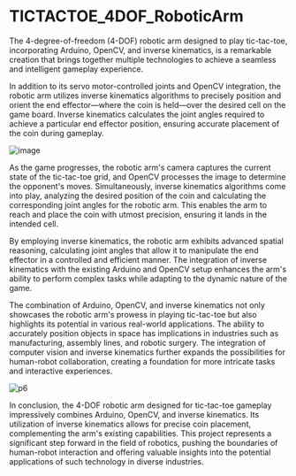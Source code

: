 # TICTACTOE_4DOF_RoboticArm

The 4-degree-of-freedom (4-DOF) robotic arm designed to play tic-tac-toe, incorporating Arduino, OpenCV, and inverse kinematics, is a remarkable creation that brings together multiple technologies to achieve a seamless and intelligent gameplay experience.

In addition to its servo motor-controlled joints and OpenCV integration, the robotic arm utilizes inverse kinematics algorithms to precisely position and orient the end effector—where the coin is held—over the desired cell on the game board. Inverse kinematics calculates the joint angles required to achieve a particular end effector position, ensuring accurate placement of the coin during gameplay.

![image](https://github.com/Ashish080213/TICTACTOE_4DOF_RoboticArm/assets/92209111/e34a56c7-5294-4696-8851-f6f8229a01ab)

As the game progresses, the robotic arm's camera captures the current state of the tic-tac-toe grid, and OpenCV processes the image to determine the opponent's moves. Simultaneously, inverse kinematics algorithms come into play, analyzing the desired position of the coin and calculating the corresponding joint angles for the robotic arm. This enables the arm to reach and place the coin with utmost precision, ensuring it lands in the intended cell.

By employing inverse kinematics, the robotic arm exhibits advanced spatial reasoning, calculating joint angles that allow it to manipulate the end effector in a controlled and efficient manner. The integration of inverse kinematics with the existing Arduino and OpenCV setup enhances the arm's ability to perform complex tasks while adapting to the dynamic nature of the game.

The combination of Arduino, OpenCV, and inverse kinematics not only showcases the robotic arm's prowess in playing tic-tac-toe but also highlights its potential in various real-world applications. The ability to accurately position objects in space has implications in industries such as manufacturing, assembly lines, and robotic surgery. The integration of computer vision and inverse kinematics further expands the possibilities for human-robot collaboration, creating a foundation for more intricate tasks and interactive experiences.

![p6](https://github.com/Ashish080213/TICTACTOE_4DOF_RoboticArm/assets/92209111/fd60770a-65e5-452f-974f-6c4c3cc13816)

In conclusion, the 4-DOF robotic arm designed for tic-tac-toe gameplay impressively combines Arduino, OpenCV, and inverse kinematics. Its utilization of inverse kinematics allows for precise coin placement, complementing the arm's existing capabilities. This project represents a significant step forward in the field of robotics, pushing the boundaries of human-robot interaction and offering valuable insights into the potential applications of such technology in diverse industries.

